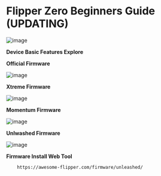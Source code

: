 **<H1>Flipper Zero Beginners Guide (UPDATING)</H1>** 

![image](https://github.com/user-attachments/assets/1ca005c7-a1b9-41d0-a4ec-04d1f95de78c)

**Device Basic Features Explore**




**Official Firmware**

![image](https://github.com/user-attachments/assets/f4c80e90-f0bd-4be2-b9be-f22ecd6c53c1)



**Xtreme Firmware**

![image](https://github.com/user-attachments/assets/9a896bd5-e170-4ab0-8447-bf993d45bc94)


**Momentum Firmware**

![image](https://github.com/user-attachments/assets/72682814-de35-4e1f-a617-483936f3f9a4)

**Unlwashed Firmware**

![image](https://github.com/user-attachments/assets/c6113efb-6020-4008-9913-431291283451)

**Firmware Install Web Tool**

        https://awesome-flipper.com/firmware/unleashed/














